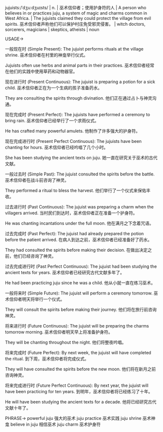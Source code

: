 jujuists:/ˈdʒuːdʒuɪsts/ | n. | 巫术信仰者；使用护身符的人 |  A person who believes in or practices juju, a system of magic and charms common in West Africa. |  The jujuists claimed they could protect the village from evil spirits. 巫术信仰者声称他们可以保护村庄免受邪灵侵害。 |  witch doctors, sorcerers, magicians |  skeptics, atheists | noun

USAGE->

一般现在时 (Simple Present):
The jujuist performs rituals at the village shrine.  巫术信仰者在村里的神龛举行仪式。

Jujuists often use herbs and animal parts in their practices.  巫术信仰者经常在他们的实践中使用草药和动物器官。


现在进行时 (Present Continuous):
The jujuist is preparing a potion for a sick child.  巫术信仰者正在为一个生病的孩子准备药水。

They are consulting the spirits through divination.  他们正在通过占卜与神灵沟通。


现在完成时 (Present Perfect):
The jujuists have performed a ceremony to bring rain.  巫术信仰者已经举行了一个求雨仪式。

He has crafted many powerful amulets. 他制作了许多强大的护身符。


现在完成进行时 (Present Perfect Continuous):
The jujuists have been chanting for hours.  巫术信仰者已经吟唱了几个小时。

She has been studying the ancient texts on juju. 她一直在研究关于巫术的古代文献。


一般过去时 (Simple Past):
The jujuist consulted the spirits before the battle.  巫术信仰者在战斗前咨询了神灵。

They performed a ritual to bless the harvest. 他们举行了一个仪式来保佑丰收。


过去进行时 (Past Continuous):
The jujuist was preparing a charm when the villagers arrived.  当村民们到达时，巫术信仰者正在准备一个护身符。

He was chanting incantations under the full moon. 他在满月之下念着咒语。


过去完成时 (Past Perfect):
The jujuist had already prepared the potion before the patient arrived.  在病人到达之前，巫术信仰者已经准备好了药水。

They had consulted the spirits before making their decision.  在做出决定之前，他们已经咨询了神灵。


过去完成进行时 (Past Perfect Continuous):
The jujuist had been studying the ancient texts for years.  巫术信仰者已经研究古代文献多年了。

He had been practicing juju since he was a child.  他从小就一直在练习巫术。


一般将来时 (Simple Future):
The jujuist will perform a ceremony tomorrow.  巫术信仰者明天将举行一个仪式。

They will consult the spirits before making their journey. 他们将在旅行前咨询神灵。


将来进行时 (Future Continuous):
The jujuist will be preparing the charms tomorrow morning.  巫术信仰者明天早上将准备护身符。

They will be chanting throughout the night. 他们将整夜吟唱。


将来完成时 (Future Perfect):
By next week, the jujuist will have completed the ritual.  到下周，巫术信仰者将完成仪式。

They will have consulted the spirits before the new moon. 他们将在新月之前咨询神灵。


将来完成进行时 (Future Perfect Continuous):
By next year, the jujuist will have been practicing for ten years.  到明年，巫术信仰者将已经练习了十年。

He will have been studying the ancient texts for a decade.  他将已经研究古代文献十年了。


PHRASE->
powerful juju  强大的巫术
juju practice  巫术实践
juju shrine  巫术神龛
believe in juju  相信巫术
juju charm  巫术护身符
